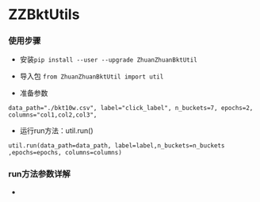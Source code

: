 # ZZBktUtils

### 使用步骤
* 安装`pip install --user --upgrade ZhuanZhuanBktUtil`

* 导入包 `from ZhuanZhuanBktUtil import util`
* 准备参数

`data_path="./bkt10w.csv",
label="click_label",
n_buckets=7,
epochs=2,
columns="col1,col2,col3",
`
* 运行run方法：util.run()

`
util.run(data_path=data_path, label=label,n_buckets=n_buckets ,epochs=epochs, columns=columns)
`
### run方法参数详解
* 
